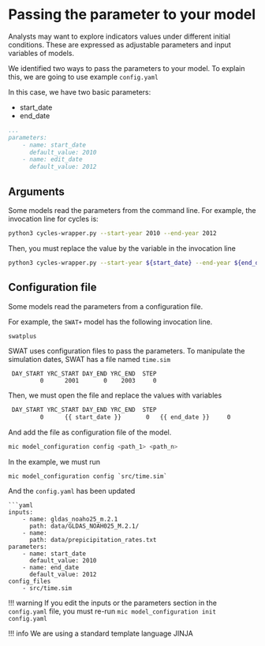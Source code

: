# Passing the parameter to your model

Analysts may want to explore indicators values under different initial conditions. These are expressed as adjustable parameters and input variables of models.

We identified two ways to pass the parameters to your model. To explain this, we are going to use example `config.yaml`


In this case, we have two basic parameters:

- start_date
- end_date

```yaml
...
parameters:
    - name: start_date
      default_value: 2010
    - name: edit_date
      default_value: 2012
```


## Arguments 

Some models read the parameters from the command line. For example, the invocation line for cycles is:

```bash
python3 cycles-wrapper.py --start-year 2010 --end-year 2012
```

Then, you must replace the value by the variable in the invocation line
```bash
python3 cycles-wrapper.py --start-year ${start_date} --end-year ${end_date}
```

## Configuration file

Some models read the parameters from a configuration file.

For example, the `SWAT+` model has the following invocation line.

```bash
swatplus
```

SWAT uses configuration files to pass the parameters. To manipulate the simulation dates, SWAT has a file named `time.sim`

```
 DAY_START YRC_START DAY_END YRC_END  STEP
         0      2001       0    2003     0
```

Then, we must open the file and replace the values with variables
```bash
 DAY_START YRC_START DAY_END YRC_END  STEP
         0      {{ start_date }}       0   {{ end_date }}     0
```

And add the file as configuration file of the model.

```bash
mic model_configuration config <path_1> <path_n>
```

In the example, we must run
```
mic model_configuration config `src/time.sim`
```

And the `config.yaml` has been updated

```
```yaml
inputs:
    - name: gldas_noaho25_m.2.1
      path: data/GLDAS_NOAH025_M.2.1/
    - name:  
      path: data/prepicipitation_rates.txt
parameters:
    - name: start_date
      default_value: 2010
    - name: end_date
      default_value: 2012
config_files
    - src/time.sim
```

!!! warning
    If you edit the inputs or the parameters section in the `config.yaml` file, you must re-run `mic model_configuration init config.yaml`

!!! info
    We are using a standard template language JINJA